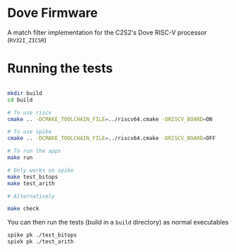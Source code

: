 # Dove Firmware

A match filter implementation for the C2S2's Dove RISC-V processor (`RV32I_ZICSR`)

# Running the tests

```bash

mkdir build
cd build

# To use riscv
cmake .. -DCMAKE_TOOLCHAIN_FILE=../riscv64.cmake -DRISCV_BOARD=ON

# To use spike
cmake .. -DCMAKE_TOOLCHAIN_FILE=../riscv64.cmake -DRISCV_BOARD=OFF

# To run the apps
make run

# Only works on spike
make test_bitops
make test_arith

# Alternatively

make check
```

You can then run the tests (build in a `build` directory) as normal executables

```bash
spike pk ./test_bitops
spiek pk ./test_arith
```

